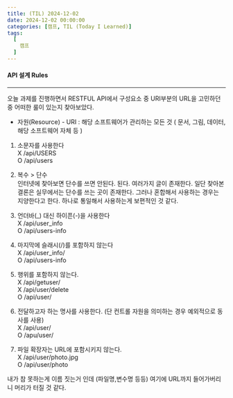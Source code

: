 ```yaml
---
title: (TIL) 2024-12-02
date: 2024-12-02 00:00:00
categories: [캠프, TIL (Today I Learned)]
tags:
  [
    캠프
  ]
---
```


#### API 설계 Rules
---

오늘 과제를 진행하면서 RESTFUL API에서 구성요소 중 URI부분의 URL을 고민하던 중 어떠한 룰이 있는지 찾아보았다.

- 자원(Resource) - URI : 해당 소프트웨어가 관리하는 모든 것 ( 문서, 그림, 데이터, 해당 소프트웨어 자체 등 )

1. 소문자를 사용한다  
  X /api/USERS  
  O /api/users  

2. 복수 > 단수  
  인터넷에 찾아보면 단수를 쓰면 안된다. 된다. 여러가지 글이 존재한다. 일단 찾아본 결론은 실무에서는 단수를 쓰는 곳이 존재한다. 그러나 혼합해서 사용하는 경우는 지양한다고 한다. 하나로 통일해서 사용하는게 보편적인 것 같다.

3. 언더바(_) 대신 하이픈(-)을 사용한다  
  X /api/user_info  
  O /api/users-info  

4. 마지막에 슬래시(/)를 포함하지 않는다  
  X /api/user_info/  
  O /api/users-info  

5. 행위를 포함하지 않는다.  
  X /api/getuser/  
  X /api/user/delete  
  O /api/user/  

6. 전달하고자 하는 명사를 사용한다. (단 컨트롤 자원을 의미하는 경우 예외적으로 동사를 사용)  
  X /api/user/  
  O /apu/user/
  
7. 파일 확장자는 URL에 포함시키지 않는다.  
  X /api/user/photo.jpg  
  O /api/user/photo  

내가 참 못하는게 이름 짓는거 인데 (파일명,변수명 등등) 여기에 URL까지 들어가버리니 머리가 터질 것 같다.